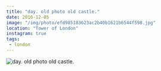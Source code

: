 ```yaml
---
title: "day. old photo old castle."
date: 2016-12-05
image: "/img/photo/efd985183623ac2b40b1621b6544f598.jpg"
location: "Tower of London"
instagram: true
tags:
 - london
---
```


![day. old photo old castle.](/img/photo/efd985183623ac2b40b1621b6544f598.jpg)
